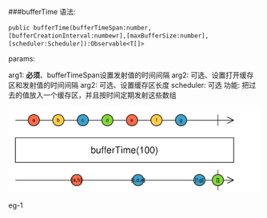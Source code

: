 ###bufferTime
语法:
```
public bufferTime(bufferTimeSpan:number,[bufferCreationInterval:numbewr],[maxBufferSize:number],[scheduler:Scheduler]):Observable<T[]>
```
params:

arg1: **必须**、bufferTimeSpan设置发射值的时间间隔
arg2: 可选、设置打开缓存区和发射值的时间间隔
arg2: 可选、设置缓存区长度
scheduler: 可选
功能:
把过去的值放入一个缓存区，并且按时间定期发射这些数组

![](/assets/bufferTime.png)

eg-1